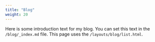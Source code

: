 ```yaml
---
title: "Blog"
weight: 20
---
```


Here is some introduction text for my blog. You can set this text in the `/blog/_index.md` file. This page uses the `/layouts/blog/list.html`.

